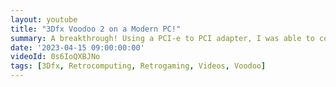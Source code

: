 ```yaml
---
layout: youtube
title: "3Dfx Voodoo 2 on a Modern PC!"
summary: A breakthrough! Using a PCI-e to PCI adapter, I was able to connect my old 3dfx Voodoo2 to a modern PC running Windows 10.
date: '2023-04-15 09:00:00:00'
videoId: 0s6IoQXBJNo
tags: [3Dfx, Retrocomputing, Retrogaming, Videos, Voodoo]
---
```



